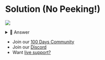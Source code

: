 # Solution (No Peeking!)
![](https://www.youtube.com/watch?v=wr7lrQ9i8Zs)

<details> <summary> 👀 Answer </summary>

Check out my solution in [this repl](https://replit.com/@replit/Day-96-Solution).

</details>

- Join our [100 Days Community](https://replit.com/100-days-help)
- Join our [Discord](https://replit.com/discord)
- Want [live support?](https://replit.com/replit-101)